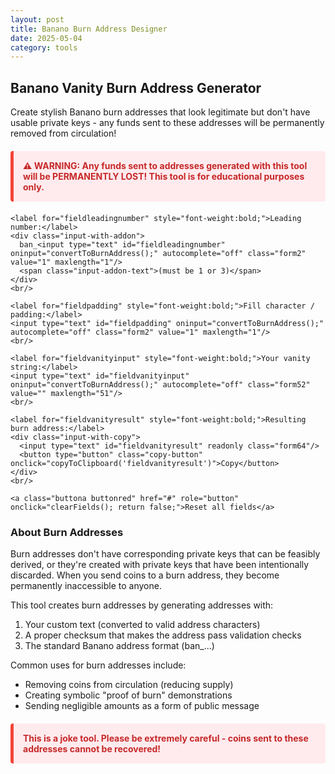 ```yaml
---
layout: post
title: Banano Burn Address Designer
date: 2025-05-04
category: tools
---
```


<div class="tool-container">
  <h2>Banano Vanity Burn Address Generator</h2>
  <p>Create stylish Banano burn addresses that look legitimate but don't have usable private keys - any funds sent to these addresses will be permanently removed from circulation!</p>
  
  <div class="warning">⚠️ WARNING: Any funds sent to addresses generated with this tool will be PERMANENTLY LOST! This tool is for educational purposes only.</div>
  
  <form id="burnAddressGenerator">
    <div id="errorboxred"></div>
    
    <label for="fieldleadingnumber" style="font-weight:bold;">Leading number:</label>
    <div class="input-with-addon">
      ban_<input type="text" id="fieldleadingnumber" oninput="convertToBurnAddress();" autocomplete="off" class="form2" value="1" maxlength="1"/>
      <span class="input-addon-text">(must be 1 or 3)</span>
    </div>
    <br/>
    
    <label for="fieldpadding" style="font-weight:bold;">Fill character / padding:</label>
    <input type="text" id="fieldpadding" oninput="convertToBurnAddress();" autocomplete="off" class="form2" value="1" maxlength="1"/>
    <br/>
    
    <label for="fieldvanityinput" style="font-weight:bold;">Your vanity string:</label>
    <input type="text" id="fieldvanityinput" oninput="convertToBurnAddress();" autocomplete="off" class="form52" value="" maxlength="51"/>
    <br/>
    
    <label for="fieldvanityresult" style="font-weight:bold;">Resulting burn address:</label>
    <div class="input-with-copy">
      <input type="text" id="fieldvanityresult" readonly class="form64"/>
      <button type="button" class="copy-button" onclick="copyToClipboard('fieldvanityresult')">Copy</button>
    </div>
    <br/>
    
    <a class="buttona buttonred" href="#" role="button" onclick="clearFields(); return false;">Reset all fields</a>
  </form>

  <h3>About Burn Addresses</h3>
  <p>Burn addresses don't have corresponding private keys that can be feasibly derived, or they're created with private keys that have been intentionally discarded. When you send coins to a burn address, they become permanently inaccessible to anyone.</p>
  
  <p>This tool creates burn addresses by generating addresses with:</p>
  <ol>
    <li>Your custom text (converted to valid address characters)</li>
    <li>A proper checksum that makes the address pass validation checks</li>
    <li>The standard Banano address format (ban_...)</li>
  </ol>
  
  <p>Common uses for burn addresses include:</p>
  <ul>
    <li>Removing coins from circulation (reducing supply)</li>
    <li>Creating symbolic "proof of burn" demonstrations</li>
    <li>Sending negligible amounts as a form of public message</li>
  </ul>
  
  <div class="warning">This is a joke tool. Please be extremely careful - coins sent to these addresses cannot be recovered!</div>
</div>

<script type="text/javascript">
// Function to generate a custom burn address
function convertToBurnAddress() {
  var vanity_part = document.getElementById('fieldvanityinput').value.toLowerCase();
  var start = document.getElementById('fieldleadingnumber').value; 
  var padding = document.getElementById('fieldpadding').value; 
  
  if(start == '') {start = '1'}
  if(padding == '') {padding = '1'}
  
  // Replace invalid characters with similar looking valid ones
  vanity_part = vanity_part.replace(/0/g, "o"); 
  vanity_part = vanity_part.replace(/2/g, "z"); 
  vanity_part = vanity_part.replace(/l/g, "1"); 
  vanity_part = vanity_part.replace(/v/g, "u");  
  vanity_part = vanity_part.replace(/à/g, "a");  
  vanity_part = vanity_part.replace(/á/g, "a");  
  vanity_part = vanity_part.replace(/ä/g, "ae");  
  vanity_part = vanity_part.replace(/â/g, "a");  
  vanity_part = vanity_part.replace(/č/g, "c");  
  vanity_part = vanity_part.replace(/ç/g, "c");  
  vanity_part = vanity_part.replace(/é/g, "e");  
  vanity_part = vanity_part.replace(/ě/g, "e");  
  vanity_part = vanity_part.replace(/ê/g, "e");  
  vanity_part = vanity_part.replace(/è/g, "e");  
  vanity_part = vanity_part.replace(/ë/g, "e");  
  vanity_part = vanity_part.replace(/î/g, "i");  
  vanity_part = vanity_part.replace(/ï/g, "i");  
  vanity_part = vanity_part.replace(/í/g, "i");  
  vanity_part = vanity_part.replace(/ô/g, "o");  
  vanity_part = vanity_part.replace(/ö/g, "oe");  
  vanity_part = vanity_part.replace(/ó/g, "o");  
  vanity_part = vanity_part.replace(/ß/g, "ss");  
  vanity_part = vanity_part.replace(/ù/g, "u");  
  vanity_part = vanity_part.replace(/û/g, "u");  
  vanity_part = vanity_part.replace(/ú/g, "u");  
  vanity_part = vanity_part.replace(/ü/g, "ue");  
  vanity_part = vanity_part.replace(/ů/g, "u");  
  vanity_part = vanity_part.replace(/š/g, "s");  
  vanity_part = vanity_part.replace(/ž/g, "z");  
  
  // Limit the length to 51 (max allowed minus 1 for leading number)
  if (vanity_part.length > 51) {
    vanity_part = vanity_part.substring(0, 51);
  }
  
  // Ensure leading number is either 1 or 3
  start = start.replace(/[^13]/g, '1');
  
  // Ensure padding character is valid
  padding = padding.replace(/[^13456789abcdefghijkmnopqrstuwxyz]/g, '1');
  
  // Replace any remaining invalid characters with the padding
  vanity_part = vanity_part.replace(/[^13456789abcdefghijkmnopqrstuwxyz]/g, padding);
  
  // Construct the main part of the address
  let main = start + vanity_part;
  
  // Add padding to reach the required length (52 chars)
  for (let i = main.length; i < 52; i++) {
    main += padding;
  }
  
  try {
    // Convert to public key bytes
    const pubKeyBytes = window.banani.base32_to_uint8array(main);
    
    // Calculate the checksum using blake2b
    const checksumBytes = window.banani.hash_block(pubKeyBytes, null, 5).reverse();
    
    // Encode the checksum
    const checksum = window.banani.uint8array_to_base32(checksumBytes);
    
    // Assemble the final address with ban_ prefix
    const final = 'ban_' + main + checksum;
    
    document.getElementById('fieldvanityresult').value = final;
  } catch (error) {
    // Handle any errors
    console.error("Error generating burn address:", error);
    document.getElementById('fieldvanityresult').value = "Error generating address";
  }
}

// Function to copy to clipboard
function copyToClipboard(elementId) {
  var copyText = document.getElementById(elementId);
  copyText.select();
  document.execCommand("copy");
}

// Function to clear all fields
function clearFields() {
  document.getElementById('fieldleadingnumber').value = '1';
  document.getElementById('fieldpadding').value = '1';
  document.getElementById('fieldvanityinput').value = '';
  document.getElementById('fieldvanityresult').value = '';
}

// Initialize with default values
window.onload = function() {
  // Set default values
  document.getElementById('fieldleadingnumber').value = '1';
  document.getElementById('fieldpadding').value = '1';
  
  // Generate initial burn address with empty vanity part
  convertToBurnAddress();
};
</script>

<style>
.warning {
  background-color: #ffebee;
  border-left: 5px solid #f44336;
  color: #c62828;
  padding: 15px;
  margin: 20px 0;
  border-radius: 4px;
  font-weight: bold;
}

.form2 {
  width: 40px;
  font-family: monospace;
  padding: 8px;
  margin-bottom: 10px;
  border-radius: 4px;
  border: 1px solid #555;
  background-color: #333;
  color: white;
}

.form52 {
  width: 100%;
  font-family: monospace;
  padding: 8px;
  margin-bottom: 10px;
  border-radius: 4px;
  border: 1px solid #555;
  background-color: #333;
  color: white;
}

.input-with-addon {
  display: flex;
  align-items: center;
}

.input-addon-text {
  padding-left: 10px;
  color: #888;
}
</style>